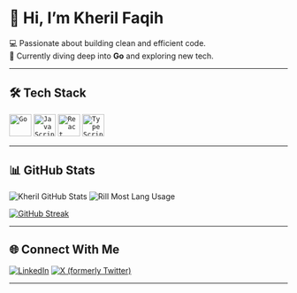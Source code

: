 # 👋 Hi, I’m Kheril Faqih  

💻 Passionate about building clean and efficient code.  
🌱 Currently diving deep into **Go** and exploring new tech.  

---

## 🛠️ **Tech Stack**  
<div align="start">
  <code><img width="40" src="https://user-images.githubusercontent.com/25181517/192149581-88194d20-1a37-4be8-8801-5dc0017ffbbe.png" alt="Go" title="Go"/></code>
	<code><img width="40" src="https://user-images.githubusercontent.com/25181517/117447155-6a868a00-af3d-11eb-9cfe-245df15c9f3f.png" alt="JavaScript" title="JavaScript"/></code>
	<code><img width="40" src="https://user-images.githubusercontent.com/25181517/183897015-94a058a6-b86e-4e42-a37f-bf92061753e5.png" alt="React" title="React"/></code>
	<code><img width="40" src="https://user-images.githubusercontent.com/25181517/183890598-19a0ac2d-e88a-4005-a8df-1ee36782fde1.png" alt="TypeScript" title="TypeScript"/></code>
</div>

---

## 📊 **GitHub Stats**

<img alt='Kheril GitHub Stats' src='https://github-readme-stats.vercel.app/api?username=savioruz&show_icons=true&bg_color=1e1e2e&text_color=cdd6f4&icon_color=cba6f7&title_color=94e2d5' />
<img alt='Rill Most Lang Usage' src='https://github-readme-stats.vercel.app/api/top-langs?username=savioruz&show_icons=true&locale=en&hide_progress=true&bg_color=1e1e2e&text_color=cdd6f4&icon_color=cba6f7&title_color=94e2d5' />

[![GitHub Streak](https://streak-stats.demolab.com?user=savioruz&theme=catppuccin-mocha)](https://git.io/streak-stats)

---

## 🌐 **Connect With Me**

<p align="start">
	<a href="https://linkedin.com/in/savioruz" target="_blank"><img alt="LinkedIn" src="https://img.shields.io/badge/LinkedIn-%230077B5.svg?style=for-the-badge&logo=linkedin&logoColor=white" /></a>
	<a href="https://twitter.com/rill_blastmith" target="_blank"><img alt="X (formerly Twitter)" src="https://img.shields.io/badge/Twitter-%231DA1F2.svg?style=for-the-badge&logo=twitter&logoColor=white" /></a>
</p>

---
